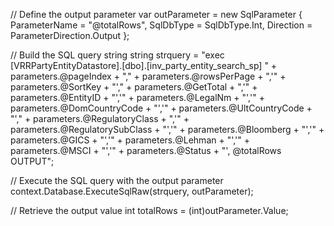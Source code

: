 // Define the output parameter
var outParameter = new SqlParameter 
{ 
    ParameterName = "@totalRows", 
    SqlDbType = SqlDbType.Int, 
    Direction = ParameterDirection.Output 
};

// Build the SQL query string
string strquery = "exec [VRRPartyEntityDatastore].[dbo].[inv_party_entity_search_sp] " +
    parameters.@pageIndex + "," + 
    parameters.@rowsPerPage + ",'" + 
    parameters.@SortKey + "'," + 
    parameters.@GetTotal + ",'" + 
    parameters.@EntityID + "','" + 
    parameters.@LegalNm + "','" + 
    parameters.@DomCountryCode + "','" + 
    parameters.@UltCountryCode + "'," + 
    parameters.@RegulatoryClass + ",'" + 
    parameters.@RegulatorySubClass + "','" + 
    parameters.@Bloomberg + "','" + 
    parameters.@GICS + "','" + 
    parameters.@Lehman + "','" + 
    parameters.@MSCI + "','" + 
    parameters.@Status + "', @totalRows OUTPUT";

// Execute the SQL query with the output parameter
context.Database.ExecuteSqlRaw(strquery, outParameter);

// Retrieve the output value
int totalRows = (int)outParameter.Value;
